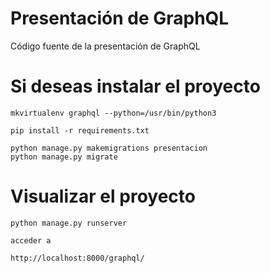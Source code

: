 # Presentación de GraphQL

Código fuente de la presentación de GraphQL

# Si deseas instalar el proyecto

```
mkvirtualenv graphql --python=/usr/bin/python3

pip install -r requirements.txt

python manage.py makemigrations presentacion
python manage.py migrate

```

# Visualizar el proyecto

```
python manage.py runserver

acceder a 

http://localhost:8000/graphql/
```